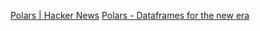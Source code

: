 
[Polars | Hacker News](https://news.ycombinator.com/item?id=38920043)
[Polars - Dataframes for the new era](https://pola.rs/)
